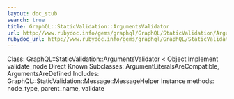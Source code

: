 ```yaml
---
layout: doc_stub
search: true
title: GraphQL::StaticValidation::ArgumentsValidator
url: http://www.rubydoc.info/gems/graphql/GraphQL/StaticValidation/ArgumentsValidator
rubydoc_url: http://www.rubydoc.info/gems/graphql/GraphQL/StaticValidation/ArgumentsValidator
---
```


Class: GraphQL::StaticValidation::ArgumentsValidator < Object
Implement validate_node 
Direct Known Subclasses:
ArgumentLiteralsAreCompatible, ArgumentsAreDefined
Includes:
GraphQL::StaticValidation::Message::MessageHelper
Instance methods:
node_type, parent_name, validate

